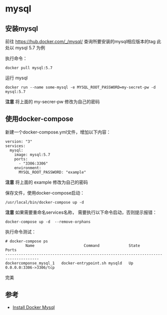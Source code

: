 # mysql

## 安装mysql
前往 https://hub.docker.com/_/mysql/ 查询所要安装的mysql相应版本的tag
此处以 mysql 5.7 为例

执行命令：

```
docker pull mysql:5.7
```

运行 mysql

```
docker run --name some-mysql -e MYSQL_ROOT_PASSWORD=my-secret-pw -d mysql:5.7
```
**注意** 将上面的 my-secrer-pw 修改为自己的密码 

## 使用docker-compose

新建一个docker-compose.yml文件，增加以下内容：

```
version: "3"
services:
  mysql:
    image: mysql:5.7
    ports:
      - "3306:3306"
    environment:
      MYSQL_ROOT_PASSWORD: "example"

```
**注意** 将上面的 example 修改为自己的密码 

保存文件，使用docker-compose启动：

```
/usr/local/bin/docker-compose up -d 
```
**注意** 如果需要重命名services名称， 需要执行以下命令启动，否则提示报错：
````
docker-compose up -d  --remove-orphans
````
执行命令测试：

```
# docker-compose ps 
         Name                      Command             State           Ports          
-------------------------------------------------------------------------------------
dockercomponse_mysql_1   docker-entrypoint.sh mysqld   Up      0.0.0.0:3306->3306/tcp 
```

完美

## 参考

- [Install Docker Mysql](https://hub.docker.com/_/mysql/)
